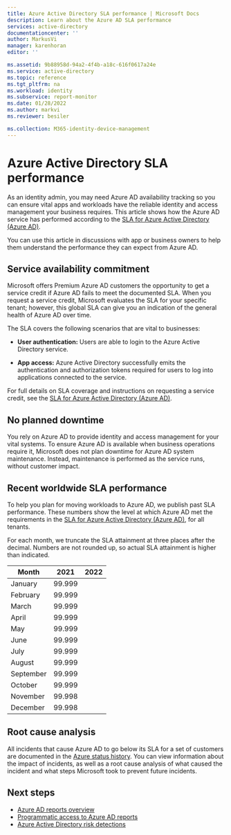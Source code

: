 ```yaml
---
title: Azure Active Directory SLA performance | Microsoft Docs
description: Learn about the Azure AD SLA performance
services: active-directory
documentationcenter: ''
author: MarkusVi
manager: karenhoran
editor: ''

ms.assetid: 9b88958d-94a2-4f4b-a18c-616f0617a24e
ms.service: active-directory
ms.topic: reference
ms.tgt_pltfrm: na
ms.workload: identity
ms.subservice: report-monitor
ms.date: 01/28/2022
ms.author: markvi
ms.reviewer: besiler

ms.collection: M365-identity-device-management
---
```


# Azure Active Directory SLA performance 

As an identity admin, you may need Azure AD availability tracking so you can ensure vital apps and workloads have the reliable identity and access management your business requires. This article shows how the Azure AD service has performed according to the [SLA for Azure Active Directory (Azure AD)](https://azure.microsoft.com/support/legal/sla/active-directory/v1_1/). 

You can use this article in discussions with app or business owners to help them understand the performance they can expect from Azure AD. 


## Service availability commitment 

Microsoft offers Premium Azure AD customers the opportunity to get a service credit if Azure AD fails to meet the documented SLA. When you request a service credit, Microsoft evaluates the SLA for your specific tenant; however, this global SLA can give you an indication of the general health of Azure AD over time. 

The SLA covers the following scenarios that are vital to businesses:

- **User authentication:** Users are able to login to the Azure Active Directory service.

- **App access:** Azure Active Directory successfully emits the authentication and authorization tokens required for users to log into applications connected to the service.

For full details on SLA coverage and instructions on requesting a service credit, see the [SLA for Azure Active Directory (Azure AD)](https://azure.microsoft.com/support/legal/sla/active-directory/v1_1/).


## No planned downtime 

You rely on Azure AD to provide identity and access management for your vital systems. To ensure Azure AD is available when business operations require it, Microsoft does not plan downtime for Azure AD system maintenance. Instead, maintenance is performed as the service runs, without customer impact. 

## Recent worldwide SLA performance 

To help you plan for moving workloads to Azure AD, we publish past SLA performance. These numbers show the level at which Azure AD met the requirements in the [SLA for Azure Active Directory (Azure AD)](https://azure.microsoft.com/support/legal/sla/active-directory/v1_1/), for all tenants. 

For each month, we truncate the SLA attainment at three places after the decimal. Numbers are not rounded up, so actual SLA attainment is higher than indicated. 


| Month     | 2021   | 2022 |
| ---       | ---    | ---  |
| January   | 99.999 |      |
| February  | 99.999 |      |
| March     | 99.999 |      |
| April     | 99.999 |      |
| May       | 99.999 |      |
| June      | 99.999 |      |
| July      | 99.999 |      |
| August    | 99.999 |      |
| September | 99.999 |      |
| October   | 99.999 |      |
| November  | 99.998 |      |
| December  | 99.998 |      |

  

## Root cause analysis  

All incidents that cause Azure AD to go below its SLA for a set of customers are documented in the [Azure status history](https://status.azure.com/status/history/). You can view information about the impact of incidents, as well as a root cause analysis of what caused the incident and what steps Microsoft took to prevent future incidents. 

 


## Next steps

* [Azure AD reports overview](overview-reports.md)
* [Programmatic access to Azure AD reports](concept-reporting-api.md)
* [Azure Active Directory risk detections](../identity-protection/overview-identity-protection.md)